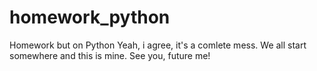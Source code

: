 # homework_python
Homework but on Python
Yeah, i agree, it's a comlete mess. We all start somewhere and this is mine. See you, future me!
